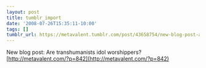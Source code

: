 ```yaml
---
layout: post
title: tumblr_import
date: '2008-07-26T15:35:11-10:00'
tags: []
tumblr_url: https://metavalent.tumblr.com/post/43658754/new-blog-post-are-transhumanists-idol
---
```

New blog post: Are transhumanists idol worshippers? [http://metavalent.com/?p=842](http://metavalent.com/?p=842)

